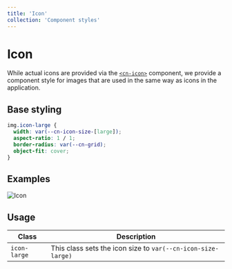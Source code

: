 ```yaml
---
title: 'Icon'
collection: 'Component styles'
---
```

# Icon

While actual icons are provided via the [`<cn-icon>`](./../elements/cn-icon) component, we
provide a component style for images that are used in the same way as icons in the
application.

## Base styling 
```css
img.icon-large {
  width: var(--cn-icon-size-[large]);
  aspect-ratio: 1 / 1;
  border-radius: var(--cn-grid);
  object-fit: cover;
}
```

## Examples

<div class="flex">
  <img class="icon-large flex-none" src="/example/avatar.webp" alt="Icon">
</div>

## Usage

| Class | Description |
| --- | --- |
| `icon-large` | This class sets the icon size to `var(--cn-icon-size-large)` |